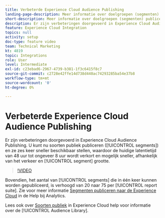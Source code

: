 ```yaml
---
title: Verbeterde Experience Cloud Audience Publishing
landing-page-description: Meer informatie over doelgroepen (segmenten) publiceren en maak ze sneller dan ooit beschikbaar.
short-description: Meer informatie over doelgroepen (segmenten) publiceren en maak ze sneller dan ooit beschikbaar.
description: Er zijn verbeteringen doorgevoerd in Experience Cloud Audience Publishing. U kunt nu doelgroepen (segmenten) publiceren en zes keer sneller beschikbaar maken, waardoor de huidige latentietijd wordt teruggebracht van 48 uur naar ongeveer 8 uur en mogelijk sneller, afhankelijk van het verkeer en de segmentgrootte.
feature: Experience Cloud Integration
topics: null
activity: setup
doc-type: feature video
team: Technical Marketing
kt: 4819
topic: Integrations
role: User
level: Intermediate
exl-id: c23ebad6-2967-4739-b381-1f3c6415f8c7
source-git-commit: c2728e42ffe14d738d440ac74293285ba54e37b8
workflow-type: tm+mt
source-wordcount: '0'
ht-degree: 0%

---
```


# Verbeterde Experience Cloud Audience Publishing

Er zijn verbeteringen doorgevoerd in Experience Cloud Audience Publishing. U kunt nu soorten publiek publiceren ([!UICONTROL segments]) en ze zes keer sneller beschikbaar stellen, waardoor de huidige latentietijd van 48 uur tot ongeveer 8 uur wordt verkort en mogelijk sneller, afhankelijk van het verkeer en [!UICONTROL segment] grootte.

>[!VIDEO](https://video.tv.adobe.com/v/32842/?quality=12&learn=on)

Bovendien, het aantal van [!UICONTROL segments] die in één keer kunnen worden gepubliceerd, is verhoogd van 20 naar 75 per [!UICONTROL report suite].
Zie voor meer informatie [Segmenten publiceren naar de Experience Cloud](https://experienceleague.adobe.com/docs/analytics/components/segmentation/segmentation-workflow/seg-publish.html) in de Help bij Analytics.

Lees ook over [Soorten publiek](https://experienceleague.adobe.com/docs/core-services/interface/audiences/audience-library.html) in Experience Cloud help voor informatie over de [!UICONTROL Audience Library].
